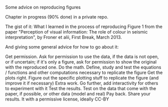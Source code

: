 Some advice on reproducing figures

Chapter in progress (90% done) in a private repo.

The gist of it: What I learned in the process of reproducing Figure 1 from the paper "Perception of visual information: The role of colour in seismic interpretation", by Froner et alii, First Break, March 2013.

And giving some general advice for how to go about it:

Get permission. Ask for permission to use the data, if the data is not open, or if uncertain; if it's only a figure, ask for permission to show the original with the reproduced one.
Do the math. Define, study and test the equations / functions and other computations necessary to replicate the figure
Get the plots right. Figure out the specific plotting stuff to replicate the figure (and improve it if necessary)
Extra work. Go further, add interactivity for others to experiment with it
Test the results. Test on the data that come with the paper, if possible, or other data (model and real)
Pay back. Share your results. It with a permissive license, ideally CC-BY
